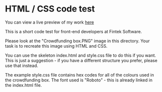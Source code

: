 # HTML / CSS code test #

You can view a live preview of my work <a href="https://dfllinton.github.io/Fintek-Test/">here</a>


This is a short code test for front-end developers at Fintek Software.

Please look at the "Crowdfunding box.PNG" image in this directory. Your task is to recreate this image using HTML and CSS.  

You can use the skeleton index.html and style.css file to do this if you want. This is just a suggestion - 
if you have a different structure you prefer, please use that instead.

The example style.css file contains hex codes for all of the colours used in the crowdfunding box. The font
used is "Roboto" - this is already linked in the index.html file.
